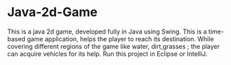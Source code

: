 # Java-2d-Game
This is a java 2d game, developed fully in Java using Swing. This is a time-based game application, helps the player to reach its destination. While covering different regions of the game like water, dirt,grasses ; the player can acquire vehicles for its help. Run this project in Eclipse or IntelliJ.
